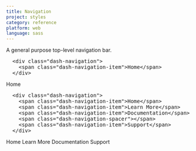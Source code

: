 ```yaml
---
title: Navigation
project: styles
category: reference
platform: web
language: sass
---
```


<p>A general purpose top-level navigation bar.</p>

<pre class="dash-text-size-alpha">
  &lt;div class=&quot;dash-navigation&quot;&gt;
    &lt;span class=&quot;dash-navigation-item&quot;&gt;Home&lt;/span&gt;
  &lt;/div&gt;</pre>

<div class="dash-navigation">
  <span class="dash-navigation-item">Home</span>
</div>

<pre class="dash-text-size-alpha">
  &lt;div class=&quot;dash-navigation&quot;&gt;
    &lt;span class=&quot;dash-navigation-item&quot;&gt;Home&lt;/span&gt;
    &lt;span class=&quot;dash-navigation-item&quot;&gt;Learn More&lt;/span&gt;
    &lt;span class=&quot;dash-navigation-item&quot;&gt;Documentation&lt;/span&gt;
    &lt;span class=&quot;dash-navigation-spacer&quot;&gt;&lt;/span&gt;
    &lt;span class=&quot;dash-navigation-item&quot;&gt;Support&lt;/span&gt;
  &lt;/div&gt;</pre>

<div class="dash-navigation">
  <span class="dash-navigation-item">Home</span>
  <span class="dash-navigation-item">Learn More</span>
  <span class="dash-navigation-item">Documentation</span>
  <span class="dash-navigation-spacer"></span>
  <span class="dash-navigation-item">Support</span>
</div>
